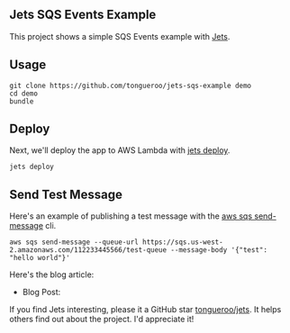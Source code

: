 ## Jets SQS Events Example

This project shows a simple SQS Events example with [Jets](http://rubyonjets.com/).

## Usage

    git clone https://github.com/tongueroo/jets-sqs-example demo
    cd demo
    bundle

## Deploy

Next, we'll deploy the app to AWS Lambda with [jets deploy](http://rubyonjets.com/reference/jets-deploy/).

    jets deploy

## Send Test Message

Here's an example of publishing a test message with the [aws sqs send-message](https://docs.aws.amazon.com/cli/latest/reference/sqs/send-message.html) cli.

    aws sqs send-message --queue-url https://sqs.us-west-2.amazonaws.com/112233445566/test-queue --message-body '{"test": "hello world"}'


Here's the blog article:

* Blog Post: []()

If you find Jets interesting, please it a GitHub star [tongueroo/jets](https://github.com/tongueroo/jets). It helps others find out about the project.  I'd appreciate it!
